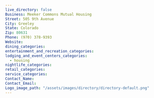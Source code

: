 ```yaml
---
live_directory: false
Business: Meeker Commons Mutual Housing
Street: 505 9th Avenue
City: Greeley
State: Colorado
Zip: 80631
Phone: (970) 378-9393
Website:
dining_categories:
entertainment_and_recreation_categories:
lodging_and_event_centers_categories:
  - housing
nightlife_categories:
retail_categories:
service_categories:
Contact_Name:
Contact_Email:
Logo_image_path: "/assets/images/directory/directory-default.png"
---
```



